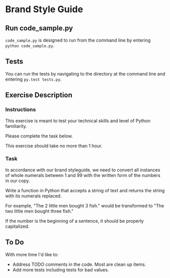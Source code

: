 # Brand Style Guide


## Run code_sample.py

`code_sample.py` is designed to run from the command line by entering `python code_sample.py`.


## Tests

You can run the tests by navigating to the directory at the command line and entering `py.test tests.py`.


## Exercise Description

### Instructions
This exercise is meant to test your technical skills and level of Python familiarity.

Please complete the task below.

This exercise should take no more than 1 hour.


### Task
In accordance with our brand styleguide, we need to convert all instances of whole numerals between 1 and 99 with the written form of the numbers in our copy.

Write a function in Python that accepts a string of text and returns the string with its numerals replaced.

For example, "The 2 little men bought 3 fish."  would be transformed to "The two little men bought three fish."

If the number is the beginning of a sentence, it should be properly capitalized.


## To Do
With more time I'd like to:

- Address TODO comments in the code.  Most are clean up items.
- Add more tests including tests for bad values.

